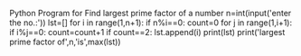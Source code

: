 
Python Program for Find largest prime factor of a number
n=int(input('enter the no.:'))
lst=[]
for i in range(1,n+1):
    if n%i==0:
        count=0
        for j in range(1,i+1):
            if i%j==0:
                count=count+1
        if count==2:
            lst.append(i)
print(lst)
print('largest prime factor of',n,'is',max(lst))
